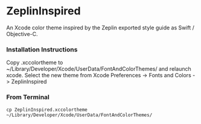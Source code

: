 # ZeplinInspired
An Xcode color theme inspired by the Zeplin exported style guide as Swift / Objective-C.


### Installation Instructions
Copy .xccolortheme to ~/Library/Developer/Xcode/UserData/FontAndColorThemes/ and relaunch xcode. 
Select the new theme from Xcode Preferences -> Fonts and Colors -> ZeplinInspired


### From Terminal
```
cp ZeplinInspired.xccolortheme ~/Library/Developer/Xcode/UserData/FontAndColorThemes/
```


